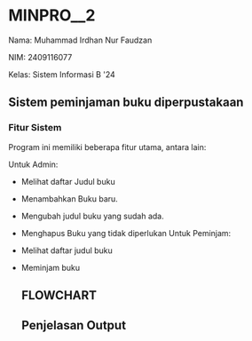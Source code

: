 # MINPRO__2
Nama: Muhammad Irdhan Nur Faudzan

NIM: 2409116077

Kelas: Sistem Informasi B '24

## Sistem peminjaman buku diperpustakaan

### Fitur Sistem
Program ini memiliki beberapa fitur utama, antara lain:

Untuk Admin:
- Melihat daftar Judul buku 
- Menambahkan Buku baru.
- Mengubah judul buku yang sudah ada.
- Menghapus Buku yang tidak diperlukan
Untuk Peminjam:
- Melihat daftar judul buku
- Meminjam buku

  ## FLOWCHART

  ## Penjelasan Output
